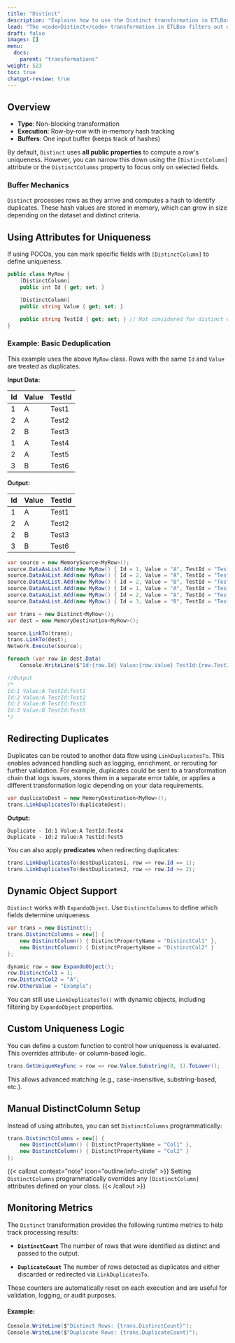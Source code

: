 ```yaml
---
title: "Distinct"
description: "Explains how to use the Distinct transformation in ETLBox to remove duplicate rows based on selected properties or custom logic. Covers attribute-based configuration, dynamic object support, duplicate redirection, and runtime metrics for tracking distinct and duplicate rows."
lead: "The <code>Distinct</code> transformation in ETLBox filters out duplicate records in a data flow by evaluating each row for uniqueness. It uses a hash-based mechanism to compare values and retain only the first occurrence of each unique row. All other duplicates are discarded or optionally redirected to a separate destination."
draft: false
images: []
menu:
  docs:
    parent: "transformations"
weight: 523
toc: true
chatgpt-review: true
---
```


## Overview

- **Type**: Non-blocking transformation
- **Execution**: Row-by-row with in-memory hash tracking
- **Buffers**: One input buffer (keeps track of hashes)

By default, `Distinct` uses **all public properties** to compute a row's uniqueness. However, you can narrow this down using the `[DistinctColumn]` attribute or the `DistinctColumns` property to focus only on selected fields.

### Buffer Mechanics

`Distinct` processes rows as they arrive and computes a hash to identify duplicates. These hash values are stored in memory, which can grow in size depending on the dataset and distinct criteria.

## Using Attributes for Uniqueness

If using POCOs, you can mark specific fields with `[DistinctColumn]` to define uniqueness.

```csharp
public class MyRow {
    [DistinctColumn]
    public int Id { get; set; }

    [DistinctColumn]
    public string Value { get; set; }

    public string TestId { get; set; } // Not considered for distinct comparison
}
```

### Example: Basic Deduplication

This example uses the above `MyRow` class. Rows with the same `Id` and `Value` are treated as duplicates.

**Input Data:**

| Id | Value | TestId |
|----|-------|--------|
| 1  | A     | Test1  |
| 2  | A     | Test2  |
| 2  | B     | Test3  |
| 1  | A     | Test4  |
| 2  | A     | Test5  |
| 3  | B     | Test6  |

**Output:**

| Id | Value | TestId |
|----|-------|--------|
| 1  | A     | Test1  |
| 2  | A     | Test2  |
| 2  | B     | Test3  |
| 3  | B     | Test6  |

```csharp
var source = new MemorySource<MyRow>();
source.DataAsList.Add(new MyRow() { Id = 1, Value = "A", TestId = "Test1" });
source.DataAsList.Add(new MyRow() { Id = 2, Value = "A", TestId = "Test2" });
source.DataAsList.Add(new MyRow() { Id = 2, Value = "B", TestId = "Test3" });
source.DataAsList.Add(new MyRow() { Id = 1, Value = "A", TestId = "Test4" });
source.DataAsList.Add(new MyRow() { Id = 2, Value = "A", TestId = "Test5" });
source.DataAsList.Add(new MyRow() { Id = 3, Value = "B", TestId = "Test6" });

var trans = new Distinct<MyRow>();
var dest = new MemoryDestination<MyRow>();

source.LinkTo(trans);
trans.LinkTo(dest);
Network.Execute(source);

foreach (var row in dest.Data)
    Console.WriteLine($"Id:{row.Id} Value:{row.Value} TestId:{row.TestId}");

//Output
/*
Id:1 Value:A TestId:Test1
Id:2 Value:A TestId:Test2
Id:2 Value:B TestId:Test3
Id:3 Value:B TestId:Test6
*/
```

## Redirecting Duplicates

Duplicates can be routed to another data flow using `LinkDuplicatesTo`. This enables advanced handling such as logging, enrichment, or rerouting for further validation. For example, duplicates could be sent to a transformation chain that logs issues, stores them in a separate error table, or applies a different transformation logic depending on your data requirements.

```csharp
var duplicateDest = new MemoryDestination<MyRow>();
trans.LinkDuplicatesTo(duplicateDest);
```

**Output:**
```
Duplicate - Id:1 Value:A TestId:Test4
Duplicate - Id:2 Value:A TestId:Test5
```

You can also apply **predicates** when redirecting duplicates:

```csharp
trans.LinkDuplicatesTo(destDuplicates1, row => row.Id == 1);
trans.LinkDuplicatesTo(destDuplicates2, row => row.Id >= 2);
```


## Dynamic Object Support

`Distinct` works with `ExpandoObject`. Use `DistinctColumns` to define which fields determine uniqueness.

```csharp
var trans = new Distinct();
trans.DistinctColumns = new[] {
    new DistinctColumn() { DistinctPropertyName = "DistinctCol1" },
    new DistinctColumn() { DistinctPropertyName = "DistinctCol2" }
};
```

```csharp
dynamic row = new ExpandoObject();
row.DistinctCol1 = 1;
row.DistinctCol2 = "A";
row.OtherValue = "Example";
```

You can still use `LinkDuplicatesTo()` with dynamic objects, including filtering by `ExpandoObject` properties.

## Custom Uniqueness Logic

You can define a custom function to control how uniqueness is evaluated. This overrides attribute- or column-based logic.

```csharp
trans.GetUniqueKeyFunc = row => row.Value.Substring(0, 1).ToLower();
```

This allows advanced matching (e.g., case-insensitive, substring-based, etc.).

## Manual DistinctColumn Setup

Instead of using attributes, you can set `DistinctColumns` programmatically:

```csharp
trans.DistinctColumns = new[] {
    new DistinctColumn() { DistinctPropertyName = "Col1" },
    new DistinctColumn() { DistinctPropertyName = "Col2" }
};
```

{{< callout context="note" icon="outline/info-circle" >}}
Setting `DistinctColumns` programmatically overrides any `[DistinctColumn]` attributes defined on your class.
{{< /callout >}}


## Monitoring Metrics

The `Distinct` transformation provides the following runtime metrics to help track processing results:

- **`DistinctCount`**
  The number of rows that were identified as distinct and passed to the output.

- **`DuplicateCount`**
  The number of rows detected as duplicates and either discarded or redirected via `LinkDuplicatesTo`.

These counters are automatically reset on each execution and are useful for validation, logging, or audit purposes.

#### Example:

```csharp
Console.WriteLine($"Distinct Rows: {trans.DistinctCount}");
Console.WriteLine($"Duplicate Rows: {trans.DuplicateCount}");
```


